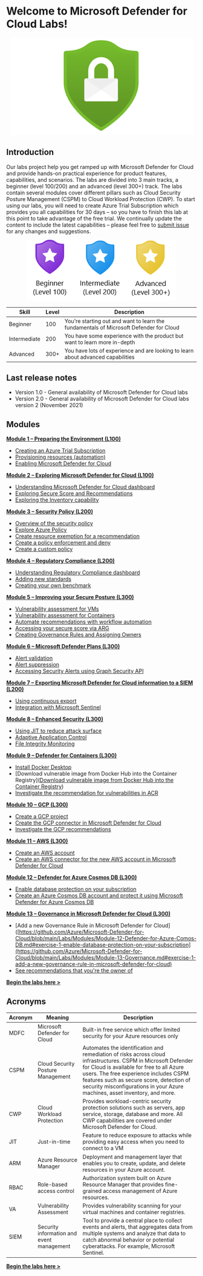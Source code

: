 # Welcome to Microsoft Defender for Cloud Labs!

<p align="center">
<img src="./Images/asc-labs-logo.png?raw=true">
</p>

## Introduction
Our labs project help you get ramped up with Microsoft Defender for Cloud and provide hands-on practical experience for product features, capabilities, and scenarios. The labs are divided into 3 main tracks, a beginner (level 100/200) and an advanced (level 300+) track. The labs contain several modules cover different pillars such as Cloud Security Posture Management (CSPM) to Cloud Workload Protection  (CWP). To start using our labs, you will need to create Azure Trial Subscription which provides you all capabilities for 30 days – so you have to finish this lab at this point to take advantage of the free trial. We continually update the content to include the latest capabilities – please feel free to [submit issue](https://github.com/Azure/Azure-Security-Center/issues/new/choose) for any changes and suggestions.

<p align="center">
<img src="./Images/asc-labs-levels.png?raw=true">
</p>

Skill | Level | Description
----- | ----- | -----------
Beginner | 100 | You're starting out and want to learn the fundamentals of Microsoft Defender for Cloud
Intermediate | 200 | You have some experience with the product but want to learn more in-depth
Advanced | 300+ | You have lots of experience and are looking to learn about advanced capabilities

## Last release notes

* Version 1.0 - General availability of Microsoft Defender for Cloud labs
* Version 2.0 - General availability of Microsoft Defender for Cloud labs version 2 (November 2021)

## Modules

[**Module 1 – Preparing the Environment (L100)**](https://github.com/Azure/Microsoft-Defender-for-Cloud/blob/main/Labs/Modules/Module-1-Preparing-the-Environment.md)
- [Creating an Azure Trial Subscription](./Modules/Module-1-Preparing-the-Environment.md#exercise-1-creating-an-azure-trial-subscription)
- [Provisioning resources (automation)](./Modules/Module-1-Preparing-the-Environment.md#exercise-2-provisioning-resources)
- [Enabling Microsoft Defender for Cloud](./Modules/Module-1-Preparing-the-Environment.md#exercise-3-enabling-azure-defender)
 
[**Module 2 – Exploring Microsoft Defender for Cloud (L100)**](https://github.com/Azure/Microsoft-Defender-for-Cloud/blob/main/Labs/Modules/Module-2-Exploring-Azure-Security-Center.md)
- [Understanding Microsoft Defender for Cloud dashboard](./Modules/Module-2-Exploring-Azure-Security-Center.md#exercise-1-understanding-azure-security-center-dashboard)
- [Exploring Secure Score and Recommendations](./Modules/Module-2-Exploring-Azure-Security-Center.md#exercise-2-exploring-secure-score-and-recommendations)
- [Exploring the Inventory capability](./Modules/Module-2-Exploring-Azure-Security-Center.md#exercise-3-exploring-the-inventory-capability)
 
[**Module 3 – Security Policy (L200)**](https://github.com/Azure/Microsoft-Defender-for-Cloud/blob/main/Labs/Modules/Module-3-ASC-Security-Policy.md)
- [Overview of the security policy](./Modules/Module-3-ASC-Security-Policy.md#exercise-1-overview-of-the-asc-policy)
- [Explore Azure Policy](./Modules/Module-3-ASC-Security-Policy.md#exercise-2-explore-azure-policy)
- [Create resource exemption for a recommendation](./Modules/Module-3-ASC-Security-Policy.md#exercise-3-create-resource-exemption-for-a-recommendation)
- [Create a policy enforcement and deny](./Modules/Module-3-ASC-Security-Policy.md#exercise-4-create-a-policy-enforcement-and-deny)
- [Create a custom policy](./Modules/Module-3-ASC-Security-Policy.md#exercise-5-create-a-custom-policy)

[**Module 4 – Regulatory Compliance (L200)**](https://github.com/Azure/Microsoft-Defender-for-Cloud/blob/main/Labs/Modules/Module-4-Regulatory-Compliance.md)
- [Understanding Regulatory Compliance dashboard](./Modules/Module-4-Regulatory-Compliance.md#exercise-1-understanding-regulatory-compliance-dashboard)
- [Adding new standards](./Modules/Module-4-Regulatory-Compliance.md#exercise-2-adding-new-standards)
- [Creating your own benchmark](./Modules/Module-4-Regulatory-Compliance.md#exercise-3-creating-your-own-benchmark)
 
[**Module 5 – Improving your Secure Posture (L300)**](https://github.com/Azure/Microsoft-Defender-for-Cloud/blob/main/Labs/Modules/Module-5-Improving-your-Secure-Posture.md)
- [Vulnerability assessment for VMs](./Modules/Module-5-Improving-your-Secure-Posture.md#exercise-1-vulnerability-assessment-for-vms)
- [Vulnerability assessment for Containers](./Modules/Module-5-Improving-your-Secure-Posture.md#exercise-2-vulnerability-assessment-for-containers)
- [Automate recommendations with workflow automation](./Modules/Module-5-Improving-your-Secure-Posture.md#exercise-3-automate-recommendations-with-workflow-automation)
- [Accessing your secure score via ARG](./Modules/Module-5-Improving-your-Secure-Posture.md#exercise-4-accessing-your-secure-score-via-arg)
- [Creating Governance Rules and Assigning Owners](./Modules/Module-5-Improving-your-Secure-Posture.md#exercise-4-accessing-your-secure-score-via-arg)
 
[**Module 6 – Microsoft Defender Plans (L300)**](https://github.com/Azure/Microsoft-Defender-for-Cloud/blob/main/Labs/Modules/Module-6-Azure-Defender.md)
- [Alert validation](./Modules/Module-6-Azure-Defender.md#exercise-1-alert-validation)
- [Alert suppression](./Modules/Module-6-Azure-Defender.md#exercise-2-alert-suppression)
- [Accessing Security Alerts using Graph Security API](./Modules/Module-6-Azure-Defender.md#exercise-3-accessing-security-alerts-using-graph-security-api)

[**Module 7 – Exporting Microsoft Defender for Cloud information to a SIEM (L200)**](https://github.com/Azure/Microsoft-Defender-for-Cloud/blob/main/Labs/Modules/Module-7-Exporting-ASC-information-to-a-SIEM.md)
- [Using continuous export](./Modules/Module-7-Exporting-ASC-information-to-a-SIEM.md#exercise-1-using-continuous-export)
- [Integration with Microsoft Sentinel](./Modules/Module-7-Exporting-ASC-information-to-a-SIEM.md#exercise-2-integration-with-azure-sentinel)

[**Module 8 – Enhanced Security (L300)**](https://github.com/Azure/Microsoft-Defender-for-Cloud/blob/main/Labs/Modules/Module-8-Advance-Cloud-Defense.md)
- [Using JIT to reduce attack surface](./Modules/Module-8-Advance-Cloud-Defense.md#exercise-1-using-jit-to-reduce-attack-surface)
- [Adaptive Application Control](./Modules/Module-8-Advance-Cloud-Defense.md#exercise-2-adaptive-application-control)
- [File Integrity Monitoring](./Modules/Module-8-Advance-Cloud-Defense.md#exercise-3-file-integrity-monitoring)

[**Module 9 – Defender for Containers (L300)**](https://github.com/Azure/Microsoft-Defender-for-Cloud/blob/main/Labs/Modules/Module-9-Defender-For-Containers.md)
- [Install Docker Desktop](https://github.com/Azure/Microsoft-Defender-for-Cloud/blob/main/Labs/Modules/Module-1-Preparing-the-Environment.md)
- [Download vulnerable image from Docker Hub into the Container Registry]([Download vulnerable image from Docker Hub into the Container Registry](https://github.com/Azure/Microsoft-Defender-for-Cloud/blob/main/Labs/Modules/Module-9-Defender-For-Containers.md#exercise-2-download-vulnerable-image-from-docker-hub-into-the-container-registry))
- [Investigate the recommendation for vulnerabilities in ACR](https://github.com/Azure/Microsoft-Defender-for-Cloud/blob/main/Labs/Modules/Module-9-Defender-For-Containers.md#exercise-3-investigate-the-recommendation-for-vulnerabilities-in-acr)

[**Module 10 – GCP (L300)**](https://github.com/Azure/Microsoft-Defender-for-Cloud/blob/main/Labs/Modules/Module-10-GCP.md)
- [Create a GCP project](https://github.com/Azure/Microsoft-Defender-for-Cloud/blob/main/Labs/Modules/Module-10-GCP.md#exercise-1-create-a-gcp-project)
- [Create the GCP connector in Microsoft Defender for Cloud](https://github.com/Azure/Microsoft-Defender-for-Cloud/blob/main/Labs/Modules/Module-10-GCP.md#exercise-2-create-the-gcp-connector-in-microsoft-defender-for-cloud)
- [Investigate the GCP recommendations](https://github.com/Azure/Microsoft-Defender-for-Cloud/blob/main/Labs/Modules/Module-10-GCP.md#exercise-3-investigate-the-gcp-recommendations)

[**Module 11 – AWS (L300)**](https://github.com/Azure/Microsoft-Defender-for-Cloud/blob/main/Labs/Modules/Module-11-AWS.md)
- [Create an AWS account](https://github.com/Azure/Microsoft-Defender-for-Cloud/blob/main/Labs/Modules/Module-11-AWS.md#exercise-1-create-an-aws-account)
- [Create an AWS connector for the new AWS account in Microsoft Defender for Cloud](https://github.com/Azure/Microsoft-Defender-for-Cloud/blob/main/Labs/Modules/Module-11-AWS.md#exercise-2-create-an-aws-connector-for-the-new-aws-account-in-microsoft-defender-for-cloud)

[**Module 12 – Defender for Azure Cosmos DB (L300)**](https://github.com/Azure/Microsoft-Defender-for-Cloud/blob/main/Labs/Modules/Module-12-Defender-for-Azure-Comos-DB.md)
- [Enable database protection on your subscription](https://github.com/Azure/Microsoft-Defender-for-Cloud/blob/main/Labs/Modules/Module-12-Defender-for-Azure-Comos-DB.md#exercise-1-enable-database-protection-on-your-subscription)
- [Create an Azure Cosmos DB account and protect it using Microsoft Defender for Azure Cosmos DB](https://github.com/Azure/Microsoft-Defender-for-Cloud/blob/main/Labs/Modules/Module-12-Defender-for-Azure-Comos-DB.md#exercise-2-create-an-azure-cosmos-db-account-and-protect-it-using-microsoft-defender-for-azure-cosmos-db)

[**Module 13 – Governance in Microsoft Defender for Cloud (L300)**]([https://github.com/Azure/Microsoft-Defender-for-Cloud/blob/main/Labs/Modules/Module-12-Defender-for-Azure-Comos-DB.md](https://github.com/Azure/Microsoft-Defender-for-Cloud/blob/main/Labs/Modules/Module-13-Governance.md))
- [Add a new Governance Rule in Microsoft Defender for Cloud]([https://github.com/Azure/Microsoft-Defender-for-Cloud/blob/main/Labs/Modules/Module-12-Defender-for-Azure-Comos-DB.md#exercise-1-enable-database-protection-on-your-subscription](https://github.com/Azure/Microsoft-Defender-for-Cloud/blob/main/Labs/Modules/Module-13-Governance.md#exercise-1-add-a-new-governance-rule-in-microsoft-defender-for-cloud)
- [See recommendations that you're the owner of]([https://github.com/Azure/Microsoft-Defender-for-Cloud/blob/main/Labs/Modules/Module-12-Defender-for-Azure-Comos-DB.md#exercise-2-create-an-azure-cosmos-db-account-and-protect-it-using-microsoft-defender-for-azure-cosmos-db](https://github.com/Azure/Microsoft-Defender-for-Cloud/blob/main/Labs/Modules/Module-13-Governance.md#exercise-2-see-recommendations-that-youre-the-owner-of))

[**Begin the labs here >**](https://github.com/Azure/Microsoft-Defender-for-Cloud/blob/main/Labs/Modules/Module-1-Preparing-the-Environment.md)

## Acronyms

Acronym | Meaning | Description
------- | --- | -----------
MDFC | Microsoft Defender for Cloud | Built-in free service which offer limited security for your Azure resources only
CSPM | Cloud Security Posture Management | Automates the identification and remediation of risks across cloud infrastructures. CSPM in Microsoft Defender for Cloud is available for free to all Azure users. The free experience includes CSPM features such as secure score, detection of security misconfigurations in your Azure machines, asset inventory, and more.
CWP | Cloud Workload Protection | Provides workload-centric security protection solutions such as servers, app service, storage, database and more. All CWP capabilities are covered under Microsoft Defender for Cloud.
JIT | Just-in-time | Feature to reduce exposure to attacks while providing easy access when you need to connect to a VM
ARM | Azure Resource Manager | Deployment and management layer that enables you to create, update, and delete resources in your Azure account.
RBAC | Role-based access control | Authorization system built on Azure Resource Manager that provides fine-grained access management of Azure resources.
VA | Vulnerability Assessment | Provides vulnerability scanning for your virtual machines and container registries.
SIEM | Security information and event management | Tool to provide a central place to collect events and alerts, that aggregates data from multiple systems and analyze that data to catch abnormal behavior or potential cyberattacks. For example, Microsoft Sentinel.


[**Begin the labs here >**](https://github.com/Azure/Microsoft-Defender-for-Cloud/blob/main/Labs/Modules/Module-1-Preparing-the-Environment.md)
